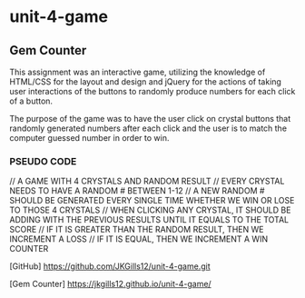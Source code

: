 # unit-4-game
## Gem Counter
This assignment was an interactive game, utilizing the knowledge of HTML/CSS for the layout and design and jQuery for the actions of taking user interactions of the buttons to randomly produce numbers for each click of a button. 

The purpose of the game was to have the user click on crystal buttons that randomly generated numbers after each click and the user is to match the computer guessed number in order to win.

### PSEUDO CODE
// A GAME WITH 4 CRYSTALS AND RANDOM RESULT
// EVERY CRYSTAL NEEDS TO HAVE A RANDOM # BETWEEN 1-12
// A NEW RANDOM # SHOULD BE GENERATED EVERY SINGLE TIME WHETHER WE WIN OR LOSE TO THOSE 4 CRYSTALS
// WHEN CLICKING ANY CRYSTAL, IT SHOULD BE ADDING WITH THE PREVIOUS RESULTS UNTIL IT EQUALS TO THE TOTAL SCORE
// IF IT IS GREATER THAN THE RANDOM RESULT, THEN WE INCREMENT A LOSS
// IF IT IS EQUAL, THEN WE INCREMENT A WIN COUNTER

[GitHub] https://github.com/JKGills12/unit-4-game.git

[Gem Counter] https://jkgills12.github.io/unit-4-game/

